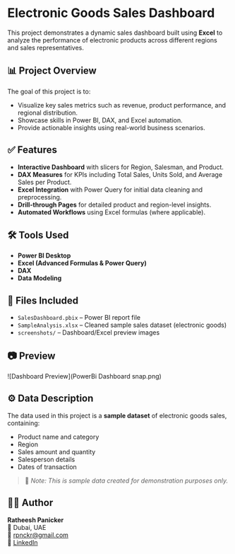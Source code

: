 # Electronic Goods Sales Dashboard

This project demonstrates a dynamic sales dashboard built using **Excel** to analyze the performance of electronic products across different regions and sales representatives.

## 📊 Project Overview

The goal of this project is to:
- Visualize key sales metrics such as revenue, product performance, and regional distribution.
- Showcase skills in Power BI, DAX, and Excel automation.
- Provide actionable insights using real-world business scenarios.

## ✅ Features

- **Interactive Dashboard** with slicers for Region, Salesman, and Product.
- **DAX Measures** for KPIs including Total Sales, Units Sold, and Average Sales per Product.
- **Excel Integration** with Power Query for initial data cleaning and preprocessing.
- **Drill-through Pages** for detailed product and region-level insights.
- **Automated Workflows** using Excel formulas (where applicable).

## 🛠️ Tools Used

- **Power BI Desktop**
- **Excel (Advanced Formulas & Power Query)**
- **DAX**
- **Data Modeling**

## 📁 Files Included

- `SalesDashboard.pbix` – Power BI report file
- `SampleAnalysis.xlsx` – Cleaned sample sales dataset (electronic goods)
- `screenshots/` – Dashboard/Excel preview images

## 📷 Preview

![Dashboard Preview](PowerBi Dashboard snap.png)

## ⚙️ Data Description

The data used in this project is a **sample dataset** of electronic goods sales, containing:
- Product name and category
- Region
- Sales amount and quantity
- Salesperson details
- Dates of transaction

> 📌 *Note: This is sample data created for demonstration purposes only.*

## 👨‍💼 Author

**Ratheesh Panicker**  
📍 Dubai, UAE  
📧 rpnckr@gmail.com  
🔗 [LinkedIn](www.linkedin.com/in/ratheesh-panicker-3254481a0)  

